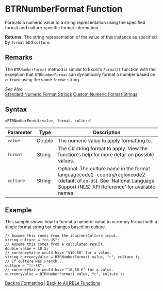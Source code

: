 # BTRNumberFormat Function

Formats a numeric value to a string representation using the specified format and culture-specific format information.

**Returns:** The string representation of the value of this instance as specified by `format` and `culture`.
## Remarks

The `BTRNumberFormat` method is similar to Excel's `Format()` function with the exception that `BTRNumberFormat` can dynamically format a number based on `culture` using the same `format` string.  
  
*See Also*  
[Standard Numeric Format Strings](http://msdn.microsoft.com/en-us/library/dwhawy9k(v=vs.110).aspx)  
[Custom Numeric Format Strings](http://msdn.microsoft.com/en-us/library/0c899ak8(v=vs.110).aspx)
## Syntax

```excel
=BTRNumberFormat(value, format, culture)
```

Parameter | Type | Description
---|---|---
`value` | Double | The numeric value to apply formatting to.
`format` | String | The C# string format to apply.  View the function's help for more detail on possible values.
`culture` | String | Optional.  The culture name in the format languagecode2-country/regioncode2 (default of `en-US`).  See 'National Language Support (NLS) API Reference' for available names.

## Example

This sample shows how to format a numeric value to currency format with a single format string but changes based on culture.

```
// Assume this comes from the iCurrentCulture input.
string culture = "en-US";
// Assume this comes from a calculated result.
double value = 10.5;
// currencyValue would have "$10.50" for a value.
string currencyValue = BTRNumberFormat( value, "c", culture );
// If culture was French...
culture = "fr-FR";
// currencyValue would have "10,50 €" for a value.
currencyValue = BTRNumberFormat( value, "c", culture );
```
[Back to Formatting](RBLeFormatting.md) | [Back to All RBLe Functions](RBLe.md#function-documentation)